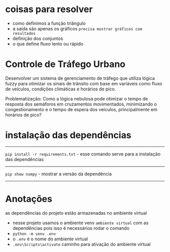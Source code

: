 # coisas para resolver
- como definimos a função triângulo
- a saída são apenas os gráficos `precisa mostrar gráficos com resultados`
- definição dos conjuntos
- o que define fluxo lento ou rápido


# Controle de Tráfego Urbano

Desenvolver um sistema de gerenciamento de tráfego que utiliza lógica fuzzy para otimizar os sinais de trânsito com base em variáveis como fluxo de veículos, condições climáticas e horários de pico.

Problematização: Como a lógica nebulosa pode otimizar  o tempo de resposta dos semáforos em cruzamentos movimentados, minimizando o congestionamento e o tempo de espera dos veículos, principalmente em horários de pico?


# instalação das dependências
<hr>

`pip install -r requirements.txt` - esse comando serve para a instalação das dependências

<hr>

`pip show numpy` - mostrar a versão da dependência

<hr>

# Anotações

as dependências do projeto estão armazenadas no ambiente virtual
- nesse projeto usamos o ambiente venv `ambiente virtual` com as dependências
pois isso é necessários rodar o comando
- `python -m venv .env`
- o `.env` é o nome do ambiente virtual
- `.env\Scripts\activate` caminho para ativação do ambiente virtual